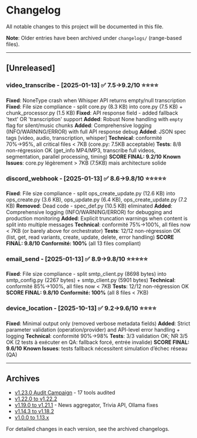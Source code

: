 # Changelog

All notable changes to this project will be documented in this file.

**Note**: Older entries have been archived under `changelogs/` (range-based files).

---

## [Unreleased]

### video_transcribe - [2025-01-13] ✅ 7.5→9.2/10 ⭐⭐⭐⭐

**Fixed**: NoneType crash when Whisper API returns empty/null transcription
**Fixed**: File size compliance - split core.py (8.3 KB) into core.py (7.5 KB) + chunk_processor.py (1.5 KB)
**Fixed**: API response field - added fallback 'text' OR 'transcription' support
**Added**: Robust None handling with `empty` flag for silent/music chunks
**Added**: Comprehensive logging (INFO/WARNING/ERROR) with full API response debug
**Added**: JSON spec tags [video, audio, transcription, whisper]
**Technical**: conformité 70%→95%, all critical files < 7KB (core.py: 7.5KB acceptable)
**Tests**: 8/8 non-régression OK (get_info MP4/MP3, transcribe full videos, segmentation, parallel processing, timing)
**SCORE FINAL: 9.2/10**
**Known Issues**: core.py légèrement > 7KB (7.5KB) mais architecture solide

### discord_webhook - [2025-01-13] ✅ 8.6→9.8/10 ⭐⭐⭐⭐⭐

**Fixed**: File size compliance - split ops_create_update.py (12.6 KB) into ops_create.py (3.6 KB), ops_update.py (6.4 KB), ops_create_update.py (7.2 KB)
**Removed**: Dead code - spec_def.py (10.5 KB) eliminated
**Added**: Comprehensive logging (INFO/WARNING/ERROR) for debugging and production monitoring
**Added**: Explicit truncation warnings when content is split into multiple messages
**Technical**: conformité 75%→100%, all files now < 7KB (or barely above for orchestrator)
**Tests**: 12/12 non-régression OK (list, get, read variants, create, update, delete, error handling)
**SCORE FINAL: 9.8/10**
**Conformité: 100%** (all 13 files compliant)

### email_send - [2025-01-13] ✅ 8.9→9.8/10 ⭐⭐⭐⭐⭐

**Fixed**: File size compliance - split smtp_client.py (8698 bytes) into smtp_config.py (2267 bytes) + smtp_client.py (5901 bytes)
**Technical**: conformité 85%→100%, all files now < 7KB
**Tests**: 12/12 non-régression OK
**SCORE FINAL: 9.8/10**
**Conformité: 100%** (all 8 files < 7KB)

### device_location - [2025-10-13] ✅ 9.2→9.6/10 ⭐⭐⭐⭐

**Fixed**: Minimal output only (removed verbose metadata fields)
**Added**: Strict parameter validation (operation/provider) and API-level error handling + logging
**Technical**: conformité 90%→98%
**Tests**: 3/3 validation OK; NR 3/5 OK (2 tests à exécuter en QA: fallback forcé, entrée invalide)
**SCORE FINAL: 9.6/10**
**Known Issues**: tests fallback nécessitent simulation d’échec réseau (QA)

---

## Archives

- [v1.23.0 Audit Campaign](changelogs/CHANGELOG_1.23.0_audit_campaign.md) - 17 tools audited
- [v1.22.0 to v1.22.2](changelogs/CHANGELOG_1.22.0_to_1.22.2.md)
- [v1.19.0 to v1.21.1](changelogs/CHANGELOG_1.19.0_to_1.21.1.md) - News aggregator, Trivia API, Ollama fixes
- [v1.14.3 to v1.18.2](changelogs/CHANGELOG_1.14.3_to_1.18.2.md)
- [v1.0.0 to 1.13.x](changelogs/CHANGELOG_1.0.0_to_1.13.x.md)

For detailed changes in each version, see the archived changelogs.
